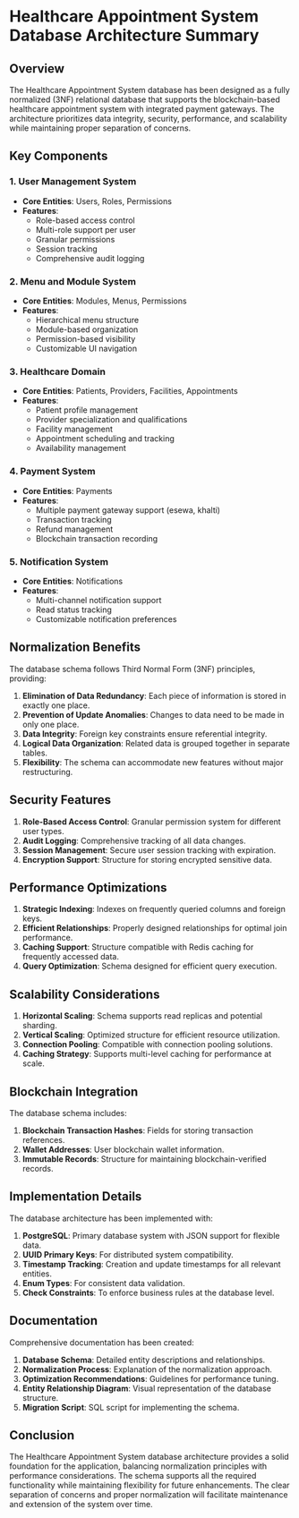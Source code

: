 # Healthcare Appointment System Database Architecture Summary

## Overview

The Healthcare Appointment System database has been designed as a fully normalized (3NF) relational database that supports the blockchain-based healthcare appointment system with integrated payment gateways. The architecture prioritizes data integrity, security, performance, and scalability while maintaining proper separation of concerns.

## Key Components

### 1. User Management System
- **Core Entities**: Users, Roles, Permissions
- **Features**: 
  - Role-based access control
  - Multi-role support per user
  - Granular permissions
  - Session tracking
  - Comprehensive audit logging

### 2. Menu and Module System
- **Core Entities**: Modules, Menus, Permissions
- **Features**:
  - Hierarchical menu structure
  - Module-based organization
  - Permission-based visibility
  - Customizable UI navigation

### 3. Healthcare Domain
- **Core Entities**: Patients, Providers, Facilities, Appointments
- **Features**:
  - Patient profile management
  - Provider specialization and qualifications
  - Facility management
  - Appointment scheduling and tracking
  - Availability management

### 4. Payment System
- **Core Entities**: Payments
- **Features**:
  - Multiple payment gateway support (esewa, khalti)
  - Transaction tracking
  - Refund management
  - Blockchain transaction recording

### 5. Notification System
- **Core Entities**: Notifications
- **Features**:
  - Multi-channel notification support
  - Read status tracking
  - Customizable notification preferences

## Normalization Benefits

The database schema follows Third Normal Form (3NF) principles, providing:

1. **Elimination of Data Redundancy**: Each piece of information is stored in exactly one place.
2. **Prevention of Update Anomalies**: Changes to data need to be made in only one place.
3. **Data Integrity**: Foreign key constraints ensure referential integrity.
4. **Logical Data Organization**: Related data is grouped together in separate tables.
5. **Flexibility**: The schema can accommodate new features without major restructuring.

## Security Features

1. **Role-Based Access Control**: Granular permission system for different user types.
2. **Audit Logging**: Comprehensive tracking of all data changes.
3. **Session Management**: Secure user session tracking with expiration.
4. **Encryption Support**: Structure for storing encrypted sensitive data.

## Performance Optimizations

1. **Strategic Indexing**: Indexes on frequently queried columns and foreign keys.
2. **Efficient Relationships**: Properly designed relationships for optimal join performance.
3. **Caching Support**: Structure compatible with Redis caching for frequently accessed data.
4. **Query Optimization**: Schema designed for efficient query execution.

## Scalability Considerations

1. **Horizontal Scaling**: Schema supports read replicas and potential sharding.
2. **Vertical Scaling**: Optimized structure for efficient resource utilization.
3. **Connection Pooling**: Compatible with connection pooling solutions.
4. **Caching Strategy**: Supports multi-level caching for performance at scale.

## Blockchain Integration

The database schema includes:

1. **Blockchain Transaction Hashes**: Fields for storing transaction references.
2. **Wallet Addresses**: User blockchain wallet information.
3. **Immutable Records**: Structure for maintaining blockchain-verified records.

## Implementation Details

The database architecture has been implemented with:

1. **PostgreSQL**: Primary database system with JSON support for flexible data.
2. **UUID Primary Keys**: For distributed system compatibility.
3. **Timestamp Tracking**: Creation and update timestamps for all relevant entities.
4. **Enum Types**: For consistent data validation.
5. **Check Constraints**: To enforce business rules at the database level.

## Documentation

Comprehensive documentation has been created:

1. **Database Schema**: Detailed entity descriptions and relationships.
2. **Normalization Process**: Explanation of the normalization approach.
3. **Optimization Recommendations**: Guidelines for performance tuning.
4. **Entity Relationship Diagram**: Visual representation of the database structure.
5. **Migration Script**: SQL script for implementing the schema.

## Conclusion

The Healthcare Appointment System database architecture provides a solid foundation for the application, balancing normalization principles with performance considerations. The schema supports all the required functionality while maintaining flexibility for future enhancements. The clear separation of concerns and proper normalization will facilitate maintenance and extension of the system over time.